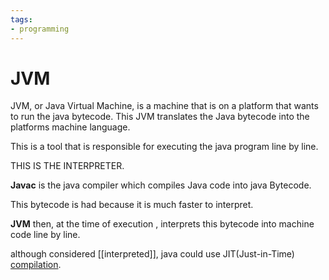 ```yaml
---
tags:
- programming
---
```

# JVM

JVM, or Java Virtual Machine, is a machine that is on a platform that wants to run the java bytecode. This JVM translates the Java bytecode into the platforms machine language.

This is a tool that is responsible for executing the java program line by line.

THIS IS THE INTERPRETER.

**Javac** is the java compiler which compiles Java code into java Bytecode.

This bytecode is had because it is much faster to interpret. 



**JVM** then, at the time of execution , interprets this bytecode into machine code line by line. 

although considered [[interpreted]], java could use JIT(Just-in-Time) [compilation](/compiled).